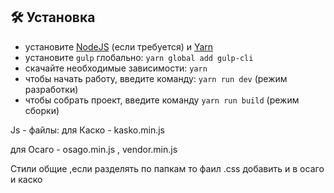 ## :hammer_and_wrench: Установка
* установите [NodeJS](https://nodejs.org/en/) (если требуется) и [Yarn](https://yarnpkg.com/en/docs/install)
* установите ```gulp``` глобально: ```yarn global add gulp-cli```
* скачайте необходимые зависимости: ```yarn```
* чтобы начать работу, введите команду: ```yarn run dev``` (режим разработки)
* чтобы собрать проект, введите команду ```yarn run build``` (режим сборки)


Js - файлы:
для Каско - kasko.min.js

для Осаго - osago.min.js , vendor.min.js

Стили общие ,если разделять по папкам то фаил .css добавить и в осаго и каско